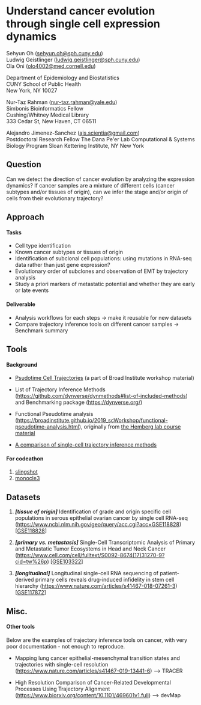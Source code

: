 # Understand cancer evolution through single cell expression dynamics

Sehyun Oh (sehyun.oh@sph.cuny.edu) 
<br/>
Ludwig Geistlinger (ludwig.geistlinger@sph.cuny.edu) 
<br/>
Ola Oni (olo4002@med.cornell.edu)

Department of Epidemiology and Biostatistics    
CUNY School of Public Health   
New York, NY 10027

Nur-Taz Rahman (nur-taz.rahman@yale.edu)
<br/>
Simbonis Bioinformatics Fellow
<br>
Cushing/Whitney Medical Library
<br>
333 Cedar St, New Haven, CT 06511

Alejandro Jimenez-Sanchez (ajs.scientia@gmail.com)
<br/>
Postdoctoral Research Fellow
The Dana Pe'er Lab
Computational & Systems Biology Program
Sloan Kettering Institute, NY
New York

## Question
Can we detect the direction of cancer evolution by analyzing the expression dynamics? If cancer samples are a mixture of different cells (cancer subtypes and/or tissues of origin), can we infer the stage and/or origin of cells from their evolutionary trajectory?


## Approach
#### Tasks
- Cell type identification    
- Known cancer subtypes or tissues of origin   
- Identification of subclonal cell populations: using mutations in RNA-seq data rather than just gene expression?     
- Evolutionary order of subclones and observation of EMT by trajectory analysis   
- Study a priori markers of metastatic potential and whether they are early or late events   

#### Deliverable
- Analysis workflows for each steps → make it reusable for new datasets
- Compare trajectory inference tools on different cancer samples → Benchmark summary


## Tools
#### Background
- [Psudotime Cell Trajectories](https://docs.google.com/presentation/d/e/2PACX-1vQuzaq2kbvEEc3mrUwILcCHuovrKKZWU45EQVEzWISgRVgl3A5KYR1FuY1cS2w0DHG-0wO19zGtvaNj/embed?start=false&loop=false&delayms=3000&slide=id.p) (a part of Broad Institute workshop material)

- List of Trajectory Inference Methods (https://github.com/dynverse/dynmethods#list-of-included-methods) and Benchmarking package (https://dynverse.org/)

- Functional Pseudotime analysis (https://broadinstitute.github.io/2019_scWorkshop/functional-pseudotime-analysis.html), originally from [the Hemberg lab course material](https://scrnaseq-course.cog.sanger.ac.uk/website/biological-analysis.html#pseudotime-analysis)

- [A comparison of single-cell trajectory inference methods](https://www.nature.com/articles/s41587-019-0071-9)

#### For codeathon
1. [slingshot](https://bioconductor.org/packages/release/bioc/html/slingshot.html)
2. [monocle3](https://cole-trapnell-lab.github.io/monocle3/)

## Datasets
1. _**[tissue of origin]**_ Identification of grade and origin specific cell populations in serous epithelial ovarian cancer by single cell RNA-seq
(https://www.ncbi.nlm.nih.gov/geo/query/acc.cgi?acc=GSE118828) [[GSE118828](https://www.ncbi.nlm.nih.gov/geo/query/acc.cgi?acc=GSE118828)]

2. _**[primary vs. metastasis]**_ Single-Cell Transcriptomic Analysis of Primary and Metastatic Tumor Ecosystems in Head and Neck Cancer
(https://www.cell.com/cell/fulltext/S0092-8674(17)31270-9?cid=tw%26p) [[GSE103322](https://www.ncbi.nlm.nih.gov/geo/query/acc.cgi?acc=GSE103322)]

3. _**[longitudinal]**_ Longitudinal single-cell RNA sequencing of patient-derived primary cells reveals drug-induced infidelity in stem cell hierarchy
(https://www.nature.com/articles/s41467-018-07261-3) [[GSE117872](https://www.ncbi.nlm.nih.gov/geo/query/acc.cgi?acc=GSE117872)]


## Misc.
#### Other tools  
Below are the examples of trajectory inference tools on cancer, with very poor documentation - not enough to reproduce. 

- Mapping lung cancer epithelial-mesenchymal transition states and trajectories with single-cell resolution
(https://www.nature.com/articles/s41467-019-13441-6) --> TRACER

- High Resolution Comparison of Cancer-Related Developmental Processes Using Trajectory Alignment 
(https://www.biorxiv.org/content/10.1101/469601v1.full) --> devMap

